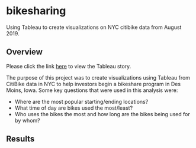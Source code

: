 # bikesharing
Using Tableau to create visualizations on NYC citibike data from August 2019.

## Overview
Please click the link [here](https://public.tableau.com/app/profile/charlie.brooks/viz/NYC_Citibike_Analysis_16788385805990/NYCCitiBikeAnalysis) to view the Tableau story. 

The purpose of this project was to create visualizations using Tableau from CitiBike data in NYC to help investors begin a bikeshare program in Des Moins, Iowa. Some key questions that were used in this analysis were:
- Where are the most popular starting/ending locations?
- What time of day are bikes used the most/least?
- Who uses the bikes the most and how long are the bikes being used for by whom?

## Results
